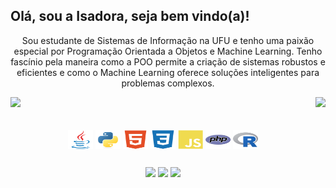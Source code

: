 ## Olá, sou a Isadora, seja bem vindo(a)!

<div>
  <p align="center">
    Sou estudante de Sistemas de Informação na UFU e tenho uma paixão especial por Programação Orientada a Objetos e Machine Learning. Tenho fascínio pela maneira como a POO     
    permite a criação de sistemas robustos e eficientes e como o Machine Learning oferece soluções inteligentes para problemas complexos.
  </p>
</div>

<div>
  <img  height="165em" src="https://github-readme-stats.vercel.app/api?username=isasdora&show_icons=true&theme=algolia&include_all_commits=true&count_private=true"/>
  <img align="right" height="165em" src="https://github-readme-stats.vercel.app/api/top-langs/?username=isasdora&layout=compact&langs_count=16&theme=algolia"/>
</div>

<br>

<div  align="center"> 
  <div style="display: inline_block"><br>
    <img align="center" height="30" width="40" alt="c-icon" src="https://raw.githubusercontent.com/devicons/devicon/master/icons/java/java-original.svg">
    <img align="center" height="30" width="40" alt="c-icon" src="https://raw.githubusercontent.com/devicons/devicon/master/icons/python/python-original.svg">
    <img align="center" height="30" width="40" alt="html-icon" src="https://raw.githubusercontent.com/devicons/devicon/master/icons/html5/html5-plain.svg">
    <img align="center" height="30" width="40" alt="css-icon" src="https://raw.githubusercontent.com/devicons/devicon/master/icons/css3/css3-plain.svg">
    <img align="center" height="30" width="40" alt="js-icon"  src="https://raw.githubusercontent.com/devicons/devicon/master/icons/javascript/javascript-plain.svg">
    <img align="center" height="30" width="40" alt="c-icon" src="https://raw.githubusercontent.com/devicons/devicon/master/icons/php/php-original.svg">
    <img align="center" height="30" width="40" alt="c-icon" src="https://raw.githubusercontent.com/devicons/devicon/master/icons/r/r-original.svg">
  </div>  
</div>

##

 <div align="center" > 
   <a href="https://www.instagram.com/isasdoraa/" target="_blank"><img src="https://img.shields.io/badge/-Instagram-%23E4405F?style=for-the-badge&logo=instagram&logoColor=white" target="_blank"></a>
    <a href = "isadorapmarquesm@gmail.com"><img src="https://img.shields.io/badge/-Gmail-%23333?style=for-the-badge&logo=gmail&logoColor=white" target="_blank"></a>
    <a href="www.linkedin.com/in/isadora-martins-006348225" target="_blank"><img src="https://img.shields.io/badge/-LinkedIn-%230077B5?style=for-the-badge&logo=linkedin&logoColor=white" target="_blank"></a>  
 </div>
